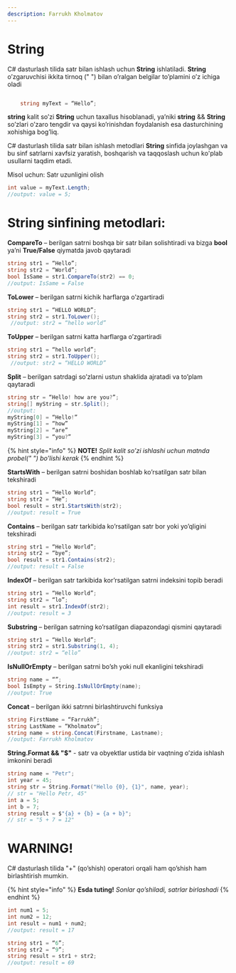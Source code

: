 ```yaml
---
description: Farrukh Kholmatov
---
```


# **String**

C# dasturlash tilida satr bilan ishlash uchun **String** ishlatiladi. **String** o’zgaruvchisi ikkita tirnoq (" ") bilan o’ralgan belgilar to’plamini o’z ichiga oladi

```csharp

	string myText = “Hello”;

```

**string** kalit so’zi **String** uchun taxallus hisoblanadi, ya’niki **string**  &&  **String** so’zlari o’zaro tengdir va qaysi ko’rinishdan foydalanish esa dasturchining xohishiga bog’liq.

C# dasturlash tilida satr bilan ishlash metodlari **String** sinfida joylashgan va bu sinf satrlarni xavfsiz yaratish, boshqarish va taqqoslash uchun ko'plab usullarni taqdim etadi. 

Misol uchun: Satr uzunligini olish
```csharp
int value = myText.Length;
//output: value = 5;
```

# String sinfining metodlari:

**CompareTo** – berilgan satrni boshqa bir satr bilan solishtiradi va bizga **bool**  ya’ni **True/False**  qiymatda javob qaytaradi

```csharp
string str1 = “Hello”;
string str2 = “World”;
bool IsSame = str1.CompareTo(str2) == 0;
//output: IsSame = False
```

**ToLower** – berilgan satrni kichik harflarga o’zgartiradi

```csharp
string str1 = “HELLO WORLD”;
string str2 = str1.ToLower();
 //output: str2 = “hello world”
```

**ToUpper** – berilgan satrni katta harflarga o’zgartiradi

```csharp
string str1 = “hello world”;
string str2 = str1.ToUpper();
 //output: str2 = “HELLO WORLD”
```

**Split** – berilgan satrdagi so’zlarni ustun shaklida ajratadi va to’plam qaytaradi


```csharp
string str = “Hello! how are you?”;
string[] myString = str.Split();
//output: 
myString[0] = “Hello!”
myString[1] = “how”
myString[2] = “are”
myString[3] = “you?”
```
{% hint style="info" %}
**NOTE!**  *Split kalit so’zi ishlashi uchun matnda probel(" ") bo’lishi kerak*
{% endhint %}

**StartsWith** – berilgan satrni boshidan boshlab ko’rsatilgan satr bilan tekshiradi

```csharp
string str1 = “Hello World”;
string str2 = “He”;
bool result = str1.StartsWith(str2);
//output: result = True
```

**Contains** – berilgan satr tarkibida ko’rsatilgan satr bor yoki yo’qligini tekshiradi

```csharp
string str1 = “Hello World”;
string str2 = “bye”;
bool result = str1.Contains(str2);
//output: result = False
```

**IndexOf** – berilgan satr tarkibida kor’rsatilgan satrni indeksini topib beradi

```csharp
string str1 = “Hello World”;
string str2 = “lo”;
int result = str1.IndexOf(str2);
//output: result = 3
```

**Substring** – berilgan satrning ko’rsatilgan diapazondagi qismini qaytaradi

```csharp
string str1 = “Hello World”;
string str2 = str1.Substring(1, 4);
//output: str2 = “ello”
```

**IsNullOrEmpty** – berilgan satrni bo’sh yoki null ekanligini tekshiradi

```csharp
string name = “”;
bool IsEmpty = String.IsNullOrEmpty(name);
//output: True 
```

**Concat** – berilgan ikki satrnni birlashtiruvchi funksiya

```csharp
string FirstName = “Farrukh”;
string LastName = “Kholmatov”;
string name = string.Concat(Firstname, Lastname);
//output: Farrukh Kholmatov
```

**String.Format  &&  "$"** - satr va obyektlar ustida bir vaqtning o’zida ishlash imkonini beradi

```csharp
string name = "Petr";
int year = 45;
string str = String.Format("Hello {0}, {1}", name, year);
// str = "Hello Petr, 45"
int a = 5;
int b = 7;
string result = $"{a} + {b} = {a + b}";
// str = "5 + 7 = 12"
```

# WARNING!
C# dasturlash tilida "+" (qo’shish) operatori orqali ham qo’shish ham birlashtirish mumkin.

{% hint style="info" %}
**Esda tuting!**  *Sonlar qo’shiladi, satrlar birlashadi*
{% endhint %}

```csharp
int num1 = 5;
int num2 = 12;
int result = num1 + num2;
//output: result = 17

string str1 = “6”;
string str2 = “9”;
string result = str1 + str2;
//output: result = 69

```
